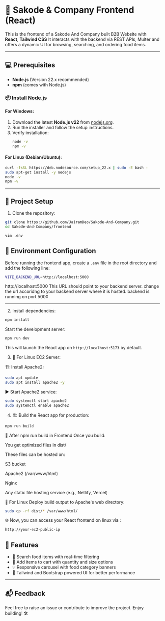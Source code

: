 # 🚀 Sakode & Company Frontend (React)

This is the frontend of a Sakode And Company built B2B Website with **React**, **Tailwind CSS** It interacts with the backend via REST APIs, Multer and offers a dynamic UI for browsing, searching, and ordering food items.

---

## 💻 Prerequisites

- **Node.js** (Version 22.x recommended)
- **npm** (comes with Node.js)

### 📦 Install Node.js

#### For Windows:
1. Download the latest **Node.js v22** from [nodejs.org](https://nodejs.org/).
2. Run the installer and follow the setup instructions.
3. Verify installation:
   ```bash
   node -v
   npm -v
   ```

#### For Linux (Debian/Ubuntu):
```bash
curl -fsSL https://deb.nodesource.com/setup_22.x | sudo -E bash -
sudo apt-get install -y nodejs
node -v
npm -v
```

---

## 🚀 Project Setup

1. Clone the repository:

```bash
git clone https://github.com/JairamDeo/Sakode-And-Company.git
cd Sakode-And-Company/frontend
```

```bash
vim .env
```

## 🔧 Environment Configuration

Before running the frontend app, create a `.env` file in the root directory and add the following line:

```bash
VITE_BACKEND_URL=http://localhost:5000
```

http://localhost:5000 This URL should point to your backend server.
change the url accoridng to your backend server where it is hosted.
backend is running on port 5000

---

2. Install dependencies:

```bash
npm install
```

Start the development server:

```bash
npm run dev
```
This will launch the React app on `http://localhost:5173` by default.

3. 🐧 For Linux EC2 Server:

🏗 Install Apache2:

```bash
sudo apt update
sudo apt install apache2 -y
```

▶️ Start Apache2 service:
```bash
sudo systemctl start apache2
sudo systemctl enable apache2

```

4. 🏗 Build the React app for production:

```bash
npm run build
```
📝 After npm run build in Frontend
Once you build:

You get optimized files in dist/

These files can be hosted on:

S3 bucket

Apache2 (/var/www/html)

Nginx

Any static file hosting service (e.g., Netlify, Vercel)

🐧 For Linux Deploy build output to Apache's web directory:
```bash
sudo cp -rf dist/* /var/www/html/
```

🌐 Now, you can access your React frontend on linux via :
```bash
http://your-ec2-public-ip
```


## 📸 Features

- 🎯 Search food items with real-time filtering
- 🧾 Add items to cart with quantity and size options
- 💡 Responsive carousel with food category banners
- 💬 Tailwind and Bootstrap powered UI for better performance

---

## 📬 Feedback

Feel free to raise an issue or contribute to improve the project. Enjoy building! 🛠️